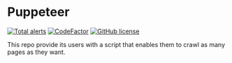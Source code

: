 # Puppeteer 
[![Total alerts](https://img.shields.io/lgtm/alerts/g/Armitage35/puppeteer_crawler.svg?logo=lgtm&logoWidth=18)](https://lgtm.com/projects/g/Armitage35/puppeteer_crawler/alerts/)
[![CodeFactor](https://www.codefactor.io/repository/github/armitage35/puppeteer_crawler/badge/master)](https://www.codefactor.io/repository/github/armitage35/puppeteer_crawler/overview/master)
[![GitHub license](https://img.shields.io/github/license/Naereen/StrapDown.js.svg)](https://github.com/Armitage35/fuzzy-roadmap/blob/dev/LICENSE)


This repo provide its users with a script that enables them to crawl as many pages as they want.

